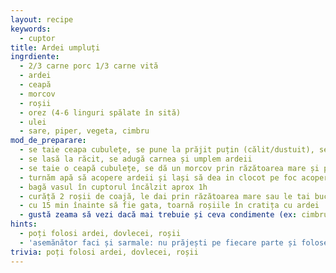 ```yaml
---
layout: recipe
keywords:
  - cuptor
title: Ardei umpluți
ingrdiente:
  - 2/3 carne porc 1/3 carne vită
  - ardei
  - ceapă
  - morcov
  - roșii
  - orez (4-6 linguri spălate în sită)
  - ulei
  - sare, piper, vegeta, cimbru
mod_de_preparare:
  - se taie ceapa cubulețe, se pune la prăjit puțin (călit/dustuit), se adaugă sare, piper, vegeta, orez
  - se lasă la răcit, se adugă carnea și umplem ardeii
  - se taie o ceapă cubulețe, se dă un morcov prin răzătoarea mare și punem totul în cratiță in care urmeaza să fierbem ardeii împreuna cu untură/ulei, sare, piper. Prăjim puțin pe fiecare parte ardeii
  - turnăm apă să acopere ardeii și lași să dea in clocot pe foc acoperit (~25min)
  - bagă vasul în cuptorul încălzit aprox 1h
  - curăță 2 roșii de coajă, le dai prin răzătoarea mare sau le tai bucățele mici
  - cu 15 min înainte să fie gata, toarnă roșiile în cratița cu ardei
  - gustă zeama să vezi dacă mai trebuie și ceva condimente (ex: cimbru)
hints:
  - poți folosi ardei, dovlecei, roșii
  - 'asemănător faci și sarmale: nu prăjești pe fiecare parte și folosești si niște vin'
trivia: poți folosi ardei, dovlecei, roșii
---
```

